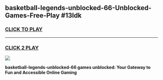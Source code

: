 
## basketball-legends-unblocked-66-Unblocked-Games-Free-Play #13ldk
<h3>
<a href="https://us.freeplayer.one?title=basketball-legends-unblocked-66&ref=9M">CLICK TO PLAY</a></h3>
<hr>

<h3>
<a href="https://us.freeplayer.one?title=basketball-legends-unblocked-66&ref=9M">CLICK 2 PLAY</a>
  
</h3>

<a href="https://us.freeplayer.one?title=basketball-legends-unblocked-66&ref=9M"><img src="https://clearcache.store/games.png"></a>


**basketball-legends-unblocked-66 games unblocked: Your Gateway to Fun and Accessible Online Gaming**
